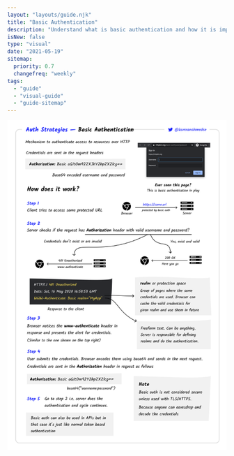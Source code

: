 ```yaml
---
layout: "layouts/guide.njk"
title: "Basic Authentication"
description: "Understand what is basic authentication and how it is implemented"
isNew: false
type: "visual"
date: "2021-05-19"
sitemap:
  priority: 0.7
  changefreq: "weekly"
tags:
  - "guide"
  - "visual-guide"
  - "guide-sitemap"
---
```


[![](/assets/guides/basic-authentication.png)](/assets/guides/basic-authentication.png)

